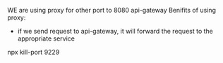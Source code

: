  WE are using proxy for other port to 8080 api-gateway 
 Benifits of using proxy:
 - if we send request to api-gateway, it will forward the request to the appropriate service
 
 npx kill-port 9229
 
 